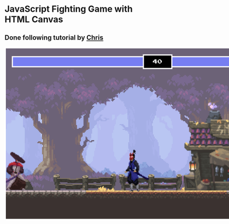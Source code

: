 # JavaScript Fighting Game with HTML Canvas

## Done following tutorial by [Chris](https://www.youtube.com/watch?v=vyqbNFMDRGQ)

<img src="./img/screenshot.png" alt="screenshot of game" style="max-width: 1000px">
